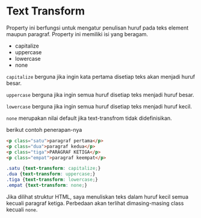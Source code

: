 # Text Transform

Property ini berfungsi untuk mengatur penulisan huruf pada teks element maupun paragraf. Property ini memiliki isi yang beragam.

- capitalize
- uppercase
- lowercase
- none

`capitalize` berguna jika ingin kata pertama disetiap teks akan menjadi huruf besar.

`uppercase` berguna jika ingin semua huruf disetiap teks menjadi huruf besar.

`lowercase` berguna jika ingin semua huruf disetiap teks menjadi huruf kecil.

`none` merupakan nilai default jika text-transfrom tidak didefinisikan.

berikut contoh penerapan-nya

```html
<p class="satu">paragraf pertama</p>
<p class="dua">paragraf kedua</p>
<p class="tiga">PARAGRAF KETIGA</p>
<p class="empat">paragraf keempat</p>
```

```css
.satu {text-transform: capitalize;}
.dua {text-transform: uppercase;}
.tiga {text-transform: lowercase;}
.empat {text-transform: none;}
```

Jika dilihat struktur HTML, saya menuliskan teks dalam huruf kecil semua kecuali paragraf ketiga. Perbedaan akan terlihat dimasing-masing class kecuali `none`.